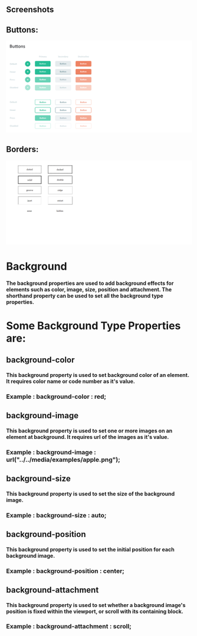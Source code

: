 ## Screenshots
## Buttons:
![App Screenshot](./Buttons.png)

## Borders:
![App Screenshot](./Borders.png)

# Background
#### The background properties are used to add background effects for elements such as color, image, size, position and attachment. The shorthand property can be used to set all the background type properties.

# Some Background Type Properties are:

## background-color  
#### This background property is used to set background color of an element. It requires color name or code number as it's value.  
###  Example : background-color : red;
  
  
## background-image
####  This background property is used to set one or more images on an element at background. It requires url of the images as it's value.
###  Example : background-image : url("../../media/examples/apple.png");

## background-size
####  This background property is used to set the size of the background image.
###  Example : background-size : auto;

## background-position
####  This background property is used to set the initial position for each background image.
###  Example : background-position : center;
            
## background-attachment
####  This background property is used to set whether a background image's position is fixed within the viewport, or scroll with its containing block.
###  Example : background-attachment : scroll;